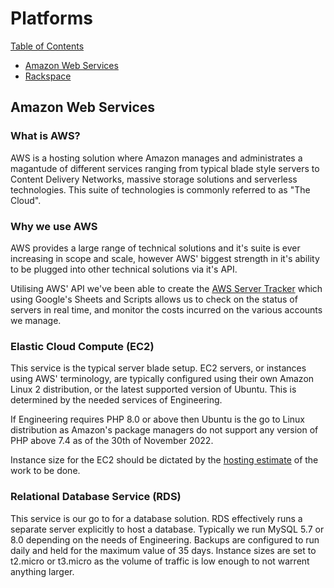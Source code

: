 # Platforms
[Table of Contents](/readme.md)
- [Amazon Web Services](./amazon-web-services.md)
- [Rackspace](./rackspace.md)

## Amazon Web Services

### What is AWS?
AWS is a hosting solution where Amazon manages and administrates a magantude of different services ranging from typical blade style servers to Content Delivery Networks, massive storage solutions and serverless technologies. This suite of technologies is commonly referred to as "The Cloud".

### Why we use AWS
AWS provides a large range of technical solutions and it's suite is ever increasing in scope and scale, however AWS' biggest strength in it's ability to be plugged into other technical solutions via it's API.

Utilising AWS' API we've been able to create the [AWS Server Tracker](https://docs.google.com/spreadsheets/d/1MM4LabigHVVRLJmt-97n4RoL7gYdkUGy3dFZiN1iIM8/edit#gid=0) which using Google's Sheets and Scripts allows us to check on the status of servers in real time, and monitor the costs incurred on the various accounts we manage.

### Elastic Cloud Compute (EC2)
This service is the typical server blade setup. EC2 servers, or instances using AWS' terminology, are typically configured using their own Amazon Linux 2 distribution, or the latest supported version of Ubuntu. This is determined by the needed services of Engineering.

If Engineering requires PHP 8.0 or above then Ubuntu is the go to Linux distribution as Amazon's package managers do not support any version of PHP above 7.4 as of the 30th of November 2022.

Instance size for the EC2 should be dictated by the [hosting estimate](./hosting-estimates.md) of the work to be done.

### Relational Database Service (RDS)
This service is our go to for a database solution. RDS effectively runs a separate server explicitly to host a database. Typically we run MySQL 5.7 or 8.0 depending on the needs of Engineering. Backups are configured to run daily and held for the maximum value of 35 days. Instance sizes are set to t2.micro or t3.micro as the volume of traffic is low enough to not warrent anything larger.